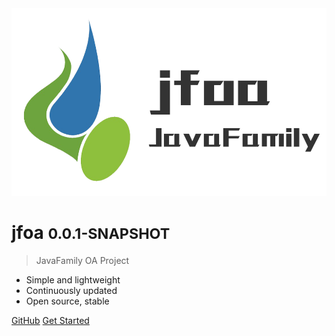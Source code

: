 <!-- _coverpage.md -->

<img src="../asset/favicon.ico" height="300" />

# jfoa <small>0.0.1-SNAPSHOT</small>

> JavaFamily OA Project

- Simple and lightweight
- Continuously updated
- Open source, stable

[GitHub](https://github.com/JavaFamilyClub/jfoa)
[Get Started](#jfoa)